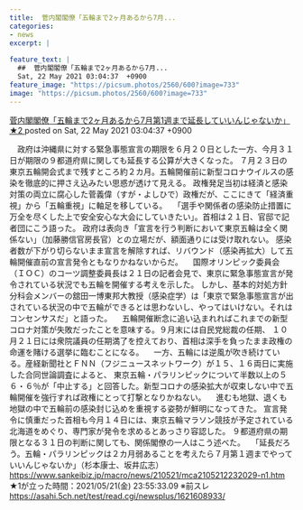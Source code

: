 ```yaml
---
title:  菅内閣閣僚「五輪まで2ヶ月あるから7月...
categories:
- news
excerpt: |
  
feature_text: |
  ##  菅内閣閣僚「五輪まで2ヶ月あるから7月...
  Sat, 22 May 2021 03:04:37  +0900
feature_image: "https://picsum.photos/2560/600?image=733"
image: "https://picsum.photos/2560/600?image=733"
---
```


[ 菅内閣閣僚「五輪まで2ヶ月あるから7月第1週まで延長していいんじゃないか」 ★2  ](https://asahi.5ch.net/test/read.cgi/newsplus/1621620277/)
posted on Sat, 22 May 2021 03:04:37  +0900

<!--more-->

　政府は沖縄県に対する緊急事態宣言の期限を６月２０日とした一方、今月３１日が期限の９都道府県に関しても延長する公算が大きくなった。 ７月２３日の東京五輪開会式まで残すところ約２カ月。五輪開催前に新型コロナウイルスの感染を徹底的に押さえ込みたい思惑が透けて見える。 政権発足当初は経済と感染対策の両立に腐心した菅義偉（すが・よしひで）政権だが、ここにきて「経済重視」から「五輪重視」に軸足を移している。 　「選手や関係者の感染防止措置に万全を尽くした上で安全安心な大会にしていきたい」。首相は２１日、官邸で記者団にこう語った。 政府は表向き「宣言を行う判断において東京五輪は全く関係ない」（加藤勝信官房長官）との立場だが、額面通りには受け取れない。 感染者数が下がり切らないまま宣言を解除すれば、リバウンド（感染再拡大）して五輪開催直前の宣言発令ともなりかねないからだ。 　国際オリンピック委員会（ＩＯＣ）のコーツ調整委員長は２１日の記者会見で、東京に緊急事態宣言が発令されている状況でも五輪を開催する考えを示した。 しかし、基本的対処方針分科会メンバーの舘田一博東邦大教授（感染症学）は「東京で緊急事態宣言が出されている状況の中で五輪ができるとは思わないし、やってはいけない。それはコンセンサスだ」と語った。 　五輪開催断念に追い込まれればこれまでの新型コロナ対策が失敗だったことを意味する。９月末には自民党総裁の任期、 １０月２１日には衆院議員の任期満了を控えており、首相は深手を負ったまま政権の命運を賭ける選挙に臨むことになる。 　一方、五輪には逆風が吹き続けている。産経新聞社とＦＮＮ（フジニュースネットワーク）が１５、１６両日に実施した合同世論調査によると、 東京五輪・パラリンピックについて半数以上の５６・６％が「中止する」と回答した。新型コロナの感染拡大が収束しない中で五輪開催を強行すれば政権にとって打撃となりかねない。 　進むも地獄、退くも地獄の中で五輪前の感染封じ込めを重視する姿勢が鮮明になってきた。 宣言発令に慎重だった首相も今月１４日には、東京五輪マラソン競技が予定されている北海道をめぐり、専門家が発令を求めるとあっさり容認した。 ９都道府県の期限となる３１日の判断に関しても、関係閣僚の一人はこう述べた。 　「延長だろう。五輪・パラリンピックは２カ月弱あることを考えたら７月第１週までやっていいんじゃないか」（杉本康士、坂井広志） https://www.sankeibiz.jp/macro/news/210521/mca2105212232029-n1.htm ★1が立った時間：2021/05/21(金) 23:55:33.09 ※前スレ https://asahi.5ch.net/test/read.cgi/newsplus/1621608933/
